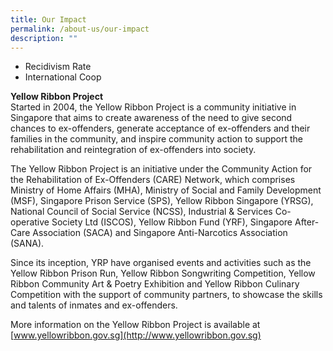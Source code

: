```yaml
---
title: Our Impact
permalink: /about-us/our-impact
description: ""
---
```

* Recidivism Rate
* International Coop

**Yellow Ribbon Project** <br>
Started in 2004, the Yellow Ribbon Project is a community initiative in Singapore that aims to create awareness of the need to give second chances to ex-offenders, generate acceptance of ex-offenders and their families in the community, and inspire community action to support the rehabilitation and reintegration of ex-offenders into society. 

The Yellow Ribbon Project is an initiative under the Community Action for the Rehabilitation of Ex-Offenders (CARE) Network, which comprises Ministry of Home Affairs (MHA), Ministry of Social and Family Development (MSF), Singapore Prison Service (SPS), Yellow Ribbon Singapore (YRSG), National Council of Social Service (NCSS), Industrial & Services Co-operative Society Ltd (ISCOS), Yellow Ribbon Fund (YRF), Singapore After-Care Association (SACA) and Singapore Anti-Narcotics Association (SANA). 

Since its inception, YRP have organised events and activities such as the Yellow Ribbon Prison Run, Yellow Ribbon Songwriting Competition, Yellow Ribbon Community Art & Poetry Exhibition and Yellow Ribbon Culinary Competition with the support of community partners, to showcase the skills and talents of inmates and ex-offenders. 
  
More information on the Yellow Ribbon Project is available at [www.yellowribbon.gov.sg](http://www.yellowribbon.gov.sg)